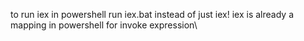 to run iex in powershell run iex.bat instead of just iex! iex is already a mapping in powershell for invoke expression\